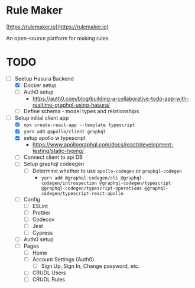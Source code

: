 # Rule Maker

[https://rulemaker.io](https://rulemaker.io)

An open-source platform for making rules.

# TODO

- [ ] Seetup Hasura Backend
  - [x] Docker setup
  - [ ] Auth0 setup
    - https://auth0.com/blog/building-a-collaborative-todo-app-with-realtime-graphql-using-hasura/
  - [ ] Define schema - model types and relationships
- [ ] Setup initial client app
  - [x] `npx create-react-app --template typescript`
  - [x] `yarn add @apollo/client graphql`
  - [x] setup apollo w typescript
    - https://www.apollographql.com/docs/react/development-testing/static-typing/
  - [ ] Connect client to api DB
  - [ ] Setup graphql codeegen
    - [ ] Determine whether to use `apollo-codegen` or `graphql-codegen`
      - `yarn add @graphql-codegen/cli @graphql-codegen/introspection @graphql-codegen/typescript @graphql-codegen/typescript-operations @graphql-codegen/typescript-react-apollo`
  - [ ] Config
    - [ ] ESLint
    - [ ] Prettier
    - [ ] Codecov
    - [ ] Jest
    - [ ] Cypress
  - [ ] Auth0 setup
  - [ ] Pages
    - [ ] Home
    - [ ] Account Settings (Auth0)
      - [ ] Sign Up, Sign In, Change password, etc.
    - [ ] CRUDL Users
    - [ ] CRUDL Rules
